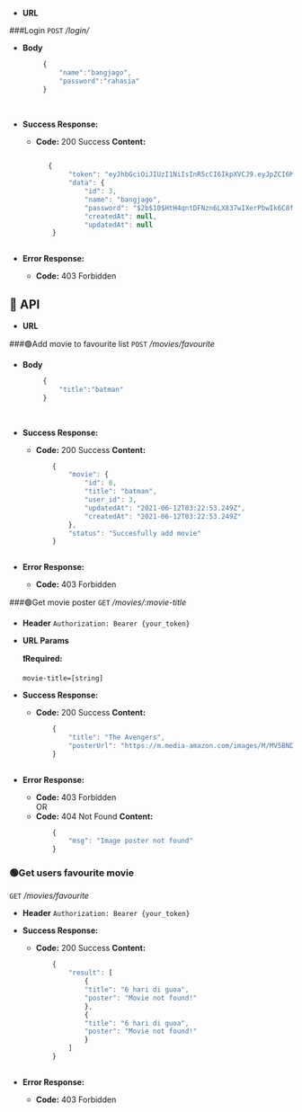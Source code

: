 <!-- #🎥 Favourite Movie API
<hr>
  Returns json data about a single user.
## 📦 Installation
* **Install Node Modules:**

  ```bash
    npm install
* **Setup .env :**

  

* **Run Server**
  ```shell
    npm run start
<br>
## 🎯 API -->
* **URL**


###Login
  `POST` */login/*
  
*  **Body**
 
   ```javascript
        {
            "name":"bangjago",
            "password":"rahasia"
        }
<br>

* **Success Response:**

  * **Code:** 200 Success
    **Content:**
    ```javascript
        
       {
            "token": "eyJhbGciOiJIUzI1NiIsInR5cCI6IkpXVCJ9.eyJpZCI6MywibmFtZSI6ImJhbmdqYWdvIiwicGFzc3dvcmQiOiIkMmIkMTAkSHRINHFudERGTnpuNkxYODM3d0lYZXJQYndJazZDOGZsUHVGV2VjcDl6Ykx2cFVxNkFBSXEiLCJjcmVhdGVkQXQiOm51bGwsInVwZGF0ZWRBdCI6bnVsbCwiaWF0IjoxNjIzNDY3MDcwfQ.Z3WNyhpkqh2wQJJi5mAlm4ljVhT4PhVjumpeQi7qBng",
            "data": {
                "id": 3,
                "name": "bangjago",
                "password": "$2b$10$HtH4qntDFNzn6LX837wIXerPbwIk6C8flPuFWecp9zbLvpUq6AAIq",
                "createdAt": null,
                "updatedAt": null
        } 
 
* **Error Response:**

  * **Code:** 403 Forbidden <br />
## 🎯 API
* **URL**


###🟢Add movie to favourite list
  `POST` */movies/favourite*
  
*  **Body**
 
   ```javascript
        {
            "title":"batman"
        }
<br>

* **Success Response:**

  * **Code:** 200 Success
    **Content:**
    ```javascript
        {
            "movie": {
                "id": 8,
                "title": "batman",
                "user_id": 3,
                "updatedAt": "2021-06-12T03:22:53.249Z",
                "createdAt": "2021-06-12T03:22:53.249Z"
            },
            "status": "Succesfully add movie"
        }
 
* **Error Response:**

  * **Code:** 403 Forbidden 

###🟢Get movie poster
  `GET` */movies/:movie-title*
*  **Header**
    `Authorization: Bearer {your_token}`
*  **URL Params**

   **❗Required:**
    
   `movie-title=[string]`


* **Success Response:**

  * **Code:** 200 Success
    **Content:**
    ```javascript
        {
            "title": "The Avengers",
            "posterUrl": "https://m.media-amazon.com/images/M/MV5BNDYxNjQyMjAtNTdiOS00NGYwLWFmNTAtNThmYjU5ZGI2YTI1XkEyXkFqcGdeQXVyMTMxODk2OTU@._V1_SX300.jpg"
        }
 
* **Error Response:**

  * **Code:** 403 Forbidden <br />
    OR
  * **Code:** 404 Not Found 
    **Content:**
    ```javascript
        {
            "msg": "Image poster not found"
        }


### 🟢Get users favourite movie
  `GET` */movies/favourite*
*  **Header**
    `Authorization: Bearer {your_token}`


* **Success Response:**

  * **Code:** 200 Success
    **Content:**
    ```javascript
        {
            "result": [
                {
                "title": "6 hari di guoa",
                "poster": "Movie not found!"
                },
                {
                "title": "6 hari di guoa",
                "poster": "Movie not found!"
                }
            ]
        }
 
* **Error Response:**

  * **Code:** 403 Forbidden 
  